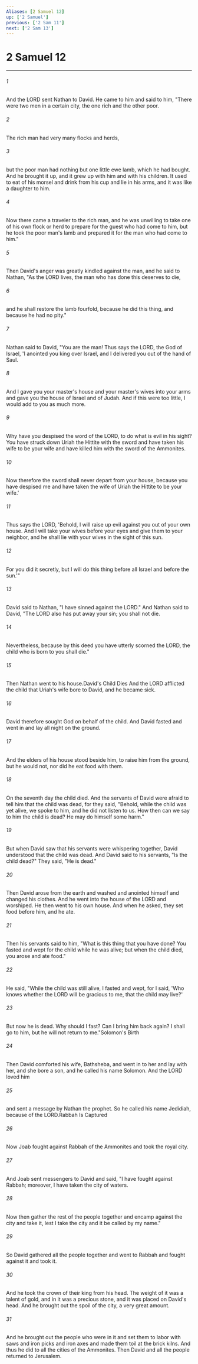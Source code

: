 ```yaml
---
Aliases: [2 Samuel 12]
up: ['2 Samuel']
previous: ['2 Sam 11']
next: ['2 Sam 13']
---
```

# 2 Samuel 12
***



###### 1 
And the LORD sent Nathan to David. He came to him and said to him, "There were two men in a certain city, the one rich and the other poor. 

###### 2 
The rich man had very many flocks and herds, 

###### 3 
but the poor man had nothing but one little ewe lamb, which he had bought. And he brought it up, and it grew up with him and with his children. It used to eat of his morsel and drink from his cup and lie in his arms, and it was like a daughter to him. 

###### 4 
Now there came a traveler to the rich man, and he was unwilling to take one of his own flock or herd to prepare for the guest who had come to him, but he took the poor man's lamb and prepared it for the man who had come to him." 

###### 5 
Then David's anger was greatly kindled against the man, and he said to Nathan, "As the LORD lives, the man who has done this deserves to die, 

###### 6 
and he shall restore the lamb fourfold, because he did this thing, and because he had no pity." 

###### 7 
Nathan said to David, "You are the man! Thus says the LORD, the God of Israel, 'I anointed you king over Israel, and I delivered you out of the hand of Saul. 

###### 8 
And I gave you your master's house and your master's wives into your arms and gave you the house of Israel and of Judah. And if this were too little, I would add to you as much more. 

###### 9 
Why have you despised the word of the LORD, to do what is evil in his sight? You have struck down Uriah the Hittite with the sword and have taken his wife to be your wife and have killed him with the sword of the Ammonites. 

###### 10 
Now therefore the sword shall never depart from your house, because you have despised me and have taken the wife of Uriah the Hittite to be your wife.' 

###### 11 
Thus says the LORD, 'Behold, I will raise up evil against you out of your own house. And I will take your wives before your eyes and give them to your neighbor, and he shall lie with your wives in the sight of this sun. 

###### 12 
For you did it secretly, but I will do this thing before all Israel and before the sun.'" 

###### 13 
David said to Nathan, "I have sinned against the LORD." And Nathan said to David, "The LORD also has put away your sin; you shall not die. 

###### 14 
Nevertheless, because by this deed you have utterly scorned the LORD, the child who is born to you shall die." 

###### 15 
Then Nathan went to his house.David's Child Dies And the LORD afflicted the child that Uriah's wife bore to David, and he became sick. 

###### 16 
David therefore sought God on behalf of the child. And David fasted and went in and lay all night on the ground. 

###### 17 
And the elders of his house stood beside him, to raise him from the ground, but he would not, nor did he eat food with them. 

###### 18 
On the seventh day the child died. And the servants of David were afraid to tell him that the child was dead, for they said, "Behold, while the child was yet alive, we spoke to him, and he did not listen to us. How then can we say to him the child is dead? He may do himself some harm." 

###### 19 
But when David saw that his servants were whispering together, David understood that the child was dead. And David said to his servants, "Is the child dead?" They said, "He is dead." 

###### 20 
Then David arose from the earth and washed and anointed himself and changed his clothes. And he went into the house of the LORD and worshiped. He then went to his own house. And when he asked, they set food before him, and he ate. 

###### 21 
Then his servants said to him, "What is this thing that you have done? You fasted and wept for the child while he was alive; but when the child died, you arose and ate food." 

###### 22 
He said, "While the child was still alive, I fasted and wept, for I said, 'Who knows whether the LORD will be gracious to me, that the child may live?' 

###### 23 
But now he is dead. Why should I fast? Can I bring him back again? I shall go to him, but he will not return to me."Solomon's Birth 

###### 24 
Then David comforted his wife, Bathsheba, and went in to her and lay with her, and she bore a son, and he called his name Solomon. And the LORD loved him 

###### 25 
and sent a message by Nathan the prophet. So he called his name Jedidiah, because of the LORD.Rabbah Is Captured 

###### 26 
Now Joab fought against Rabbah of the Ammonites and took the royal city. 

###### 27 
And Joab sent messengers to David and said, "I have fought against Rabbah; moreover, I have taken the city of waters. 

###### 28 
Now then gather the rest of the people together and encamp against the city and take it, lest I take the city and it be called by my name." 

###### 29 
So David gathered all the people together and went to Rabbah and fought against it and took it. 

###### 30 
And he took the crown of their king from his head. The weight of it was a talent of gold, and in it was a precious stone, and it was placed on David's head. And he brought out the spoil of the city, a very great amount. 

###### 31 
And he brought out the people who were in it and set them to labor with saws and iron picks and iron axes and made them toil at the brick kilns. And thus he did to all the cities of the Ammonites. Then David and all the people returned to Jerusalem.
